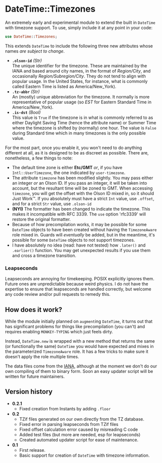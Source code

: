 # DateTime::Timezones

An extremely early and experimental module to extend the built in `DateTime` with timezone support.
To use, simply include it at any point in your code:

```raku 
use DateTime::Timezones;
```

This extends `DateTime` to include the following three new attributes whose names *are subject to change*.

  * **`.olson-id`** *(Str)*  
  The unique identifier for the timezone. 
  These are maintained by the IANA and based around city names, in the format of *Region/City*, and occasionally *Region/Subregion/City*. 
  They do not tend to align with popular usage.  In the United States, for instance, what is commonly called Eastern Time is listed as America/New_York).
  * **`.tz-abbr`** *(Str)*  
  An (mostly) unique abbreviation for the timezone. 
  It normally is more representative of popular usage (so *EST* for Eastern Standard Time in America/New_York).
  * **`.is-dst`** *(Bool)*  
  This value is `True` if the timezone is in what is commonly referred to as either Daylight Saving Time (hence the attribute name) or Summer Time where the timezone is shifted by (normally) one hour.
  The value is `False` during Standard time which in many timezones is the only possible value.


For the most part, once you enable it, you won't need to do anything different at all, as it is designed to be as discreet as possible.
There are, nonetheless, a few things to note:

 * The default time zone is either **Etc/GMT** *or*, if you have `Intl::UserTimezone`, the one indicated by `user-timezone`.
 * The attribute `timezone` has been modified slightly. 
 You may pass either an integer *or* an Olson ID.
 If you pass an integer, it will be taken into account, but the resultant time will be zoned to GMT.
 When accessing `timezone`, you will get the offset with the Olson ID mixed in, so it should Just Work™. 
 If you absolutely must have a strict `Int` value, use `.offset`, and for a strict `Str` value, use `.olson-id`
 * **(NYI)** The formatter has been changed to indicate the timezone.
 This makes it incompatible with RFC 3339.
 The `use` option 'rfc3339' will restore the original formatter.
 * Because of how precompilation works, it may be possible for some `DateTime` objects to have been created without having the `TimezoneAware` role mixed in. 
 Guards will *eventually* be added, but in the meantime, it's possible for some `DateTime` objects to not support timezones.
 * I have absolutely no idea (read: have not tested) how `.later()` and `.earlier()` function.
 You may get unexpected results if you use them and cross a timezone transition.
 
### Leapseconds

Leapseconds are annoying for timekeeping.
POSIX explicitly ignores them.
Future ones are unpredictable because weird physics.
I do not have the expertise to ensure that leapseconds are handled correctly, but welcome any code review and/or pull requests to remedy this.

## How does it work?

While the module initially planned on `augment`ing `DateTime`, it turns out that has significant problems for things like precompilation (you can't) and requires enabling `MONKEY-TYPING` which just feels dirty.

Instead, `DateTime.new` is wrapped with a new method that returns the same (or functionally the same) `DateTime` you would have expected and mixes in the parameterized `TimezoneAware` role. 
It has a few tricks to make sure it doesn't apply the role multiple times.

The data files come from the [IANA](https://www.iana.org/time-zones), although at the moment we don't do our own compiling of them to binary form.
Soon an easy updater script will be written for future maintainers. 

## Version history
  - **0.2.1**  
    - Fixed creation from Instants by adding `.floor`
  - **0.2**  
    - TZif files generated on our own directly from the TZ database.
    - Fixed error in parsing leapseconds from TZif files
    - Fixed offset calculation error caused by misreading C code
    - Added test files (but more are needed, esp for leapseconds)
    - Created automated updater script for ease of maintenance.
  - **0.1**  
    - First release.
    - Basic support for creation of `DateTime` with timezone information.